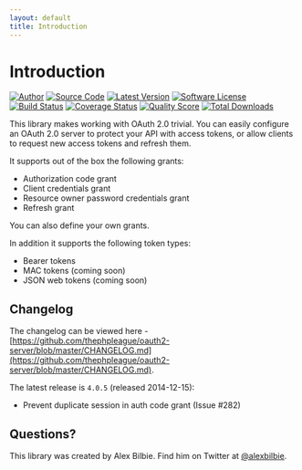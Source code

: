 ```yaml
---
layout: default
title: Introduction
---
```


# Introduction

[![Author](http://img.shields.io/badge/author-@alexbilbie-yellow.svg?style=flat-square)](https://twitter.com/alexbilbie)
[![Source Code](http://img.shields.io/badge/source-thephpleague%2Foauth2--server-blue.svg?style=flat-square)](https://github.com/thephpleague/oauth2-server)
[![Latest Version](http://img.shields.io/packagist/v/league/oauth2-server.svg?style=flat-square)](https://github.com/thephpleague/oauth2-server/releases)
[![Software License](https://img.shields.io/badge/license-MIT-brightgreen.svg?style=flat-square)](LICENSE.md)<br />
[![Build Status](https://img.shields.io/travis/thephpleague/oauth2-server/master.svg?style=flat-square)](https://travis-ci.org/thephpleague/oauth2-server)
[![Coverage Status](https://img.shields.io/scrutinizer/coverage/g/thephpleague/oauth2-server.svg?style=flat-square)](http://oauth2.thephpleague.com/master/)
[![Quality Score](https://img.shields.io/scrutinizer/g/thephpleague/oauth2-server.svg?style=flat-square)](https://scrutinizer-ci.com/g/thephpleague/oauth2-server)
[![Total Downloads](https://img.shields.io/packagist/dt/league/oauth2-server.svg?style=flat-square)](https://packagist.org/packages/league/oauth2-server)

This library makes working with OAuth 2.0 trivial. You can easily configure an OAuth 2.0 server to protect your API with access tokens, or allow clients to request new access tokens and refresh them.

It supports out of the box the following grants:

* Authorization code grant
* Client credentials grant
* Resource owner password credentials grant
* Refresh grant

You can also define your own grants.

In addition it supports the following token types:

* Bearer tokens
* MAC tokens (coming soon)
* JSON web tokens (coming soon)

## Changelog

The changelog can be viewed here - [https://github.com/thephpleague/oauth2-server/blob/master/CHANGELOG.md](https://github.com/thephpleague/oauth2-server/blob/master/CHANGELOG.md).

The latest release is `4.0.5` (released 2014-12-15):

* Prevent duplicate session in auth code grant (Issue #282)

## Questions?

This library was created by Alex Bilbie. Find him on Twitter at [@alexbilbie](https://twitter.com/alexbilbie).
